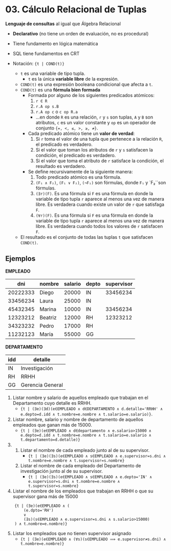 # 03. Cálculo Relacional de Tuplas
**Lenguaje de consultas** al igual que Álgebra Relacional

- **Declarativo** (no tiene un orden de evaluación, no es procedural)
- Tiene fundamento en lógica matemática
- SQL tiene fundamentos en CRT


- Notación: `{t | COND(t)}`
    + `t` es una variable de tipo tupla.
        * `t` es la única **variable libre** de la expresión.
    + `COND(t)` es una expresión booleana condicional que afecta a `t`.
    + `COND(t)` es una **fórmula bien formada**
        * Formada por alguno de los siguientes predicados atómicos:
            1. `r ∈ R`
            2. `r.A op s.B`
            3. `r.A op c` o `c op R.a`
            - ...en donde `R` es una relación, `r` y `s` son tuplas, `A` y `B` son atributos, `c` es un valor constante y `op` es un operador de conjunto `{=, <, ≤, >, ≥, ≠}`.
        * Cada predicado atómico tiene un **valor de verdad**:
            1. Si `r` toma el valor de una tupla que pertenece a la relación `R`, el predicado es verdadero.
            2. Si el valor que toman los atributos de `r` y `s` satisfacen la condición, el predicado es verdadero.
            3. Si el valor que toma el atributo de `r` satisface la condición, el resultado es verdadero.
        * Se define recursivamente de la siguiente manera:
            1. Todo predicado atómico es una fórmula.
            2. `(F₁ ∧ F₂)`, `(F₁ ∨ F₂)`, `(¬F₁)` son fórmulas, donde `F₁` y `F₂``son fórmulas.
            3. `(∃r)(F)`. Es una fórmula si `F` es una fórmula en donde la variable de tipo tupla `r` aparece al menos una vez de manera libre. Es verdadera cuando existe un valor de `r` que satisfaga `F`.
            4. `(∀r)(F)`. Es una fórmula si `F` es una fórmula en donde la variable de tipo tupla `r` aparece al menos una vez de manera libre. Es verdadera cuando todos los valores de `r` satisfacen `F`.
    + El resultado es el conjunto de todas las tuplas `t` que satisfacen `COND(t)`.

## Ejemplos

**EMPLEADO**

   dni   | nombre  | salario | depto | supervisor
   --    |  --     |  --     | --   | --
20222333 | Diego   | 20000   | IN   | 33456234 
33456234 | Laura   | 25000   | IN   | 
45432345 | Marina  | 10000   | IN   | 33456234
12323212 | Beatriz | 12000   | RH   | 12323212
34323232 | Pedro   | 17000   | RH   | 
11232123 | María   | 55000   | GG   | 

**DEPARTAMENTO**

idd | detalle
--- | ----------------
IN  | Investigación
RH  | RRHH
GG  | Gerencia General

1. Listar nombre y salario de aquellos empleado que trabajan en el Departamento cuyo detalle es RRHH.
    - `{t | (∃e)(∃d)(e∈EMPLEADO ∧ d∈DEPARTAMENTO ∧ d.detalle='RRHH' ∧ e.depto=d.idd ∧ t.nombre=e.nombre ∧ t.salario=e.salario)}`.
2. Listar nombre, salario y nombre de departamento de aquellos empleados que ganan más de 15000.
    - `{t | (∃e)(e∈EMPLEADO ∧ d∈departamento ∧ e.salario>15000 ∧ e.depto=d.idd ∧ t.nombre=e.nombre ∧ t.salario=e.salario ∧ t.departamento=d.detalle)}`
3. 
    1. Listar el nombre de cada empleado junto al de su supervisor.
        - `{t | (∃e)(∃s)(e∈EMPLEADO ∧ s∈EMPLEADO ∧ e.supervisor=s.dni ∧ t.nombre=e.nombre ∧ t.supervisor=s.nombre}`
    2. Listar el nombre de cada empleado del Departamento de investigación junto al de su supervisor.
        - `{t | (∃e)(∃s)(e∈EMPLEADO ∧ s∈EMPLEADO ∧ e.depto='IN' ∧ e.supervisor=s.dni ∧ t.nombre=e.nombre ∧ t.supervisor=s.nombre}`
4. Listar el nombre de los empleados que trabajan en RRHH o que su supervisor gana más de 15000
```text
    {t | (∃e)(e∈EMPLEADO ∧ (
        (e.dpto='RH')
        ∨
        (∃s)(s∈EMPLEADO ∧ e.supervisor=s.dni ∧ s.salario>15000)
    ) ∧ t.nombre=e.nombre)}
```
5. Listar los empleados que no tienen supervisor asignado
    - `{t | (∃e)(e∈EMPLEADO ∧ (∀s)(s∈EMPLEADO ⟹ e.supervisor≠s.dni) ∧ t.nombre=e.nombre)}`